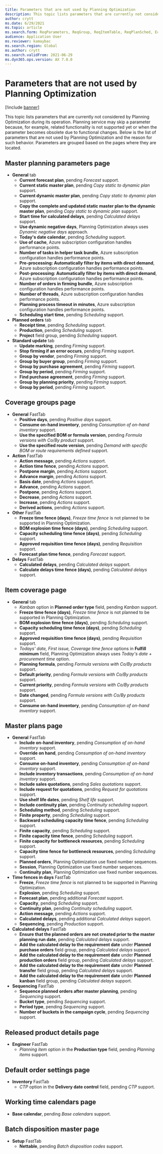 ```yaml
---
title: Parameters that are not used by Planning Optimization
description: This topic lists parameters that are currently not considered by Planning Optimization during its operation.
author: crytt
ms.date: 6/29/2021
ms.topic: article
ms.search.form: ReqParameters, ReqGroup, ReqItemTable, ReqPlanSched, EcoResProductDetailsExtended, InventItemOrderSetup, WorkCalendarTable, PdsDispositionMaster
audience: Application User
ms.reviewer: kamaybac
ms.search.region: Global
ms.author: crytt
ms.search.validFrom: 2021-06-29
ms.dyn365.ops.version: AX 7.0.0
---
```


# Parameters that are not used by Planning Optimization

[!include [banner](../../includes/banner.md)]

This topic lists parameters that are currently not considered by Planning Optimization during its operation. Planning service may skip a parameter because, for example, related functionality is not supported yet or when the parameter becomes obsolete due to functional changes.
Below is the list of parameters that are not used by Planning Optimization and the reason for such behavior. Parameters are grouped based on the pages where they are located.

## Master planning parameters page 
<!---**Master planning parameters** page !-->
- **General** tab
    - **Current forecast plan**, pending *Forecast* support.
    - **Current static master plan**, pending *Copy static to dynamic plan* support.
    - **Current dynamic master plan**, pending *Copy static to dynamic plan* support.
    - **Copy the complete and updated static master plan to the dynamic master plan**, pending *Copy static to dynamic plan* support.
    - **Start time for calculated delays**, pending *Calculated delays* support.
    - **Use dynamic negative days**, Planning Optimization always uses *Dynamic negative days* approach.
    - **Today's date calendar**, pending *Scheduling* support.
    - **Use of cache**, Azure subscription configuration handles performance points.
    - **Number of tasks in helper task bundle**, Azure subscription configuration handles performance points.
    - **Pre-processing: Automatically filter by items with direct demand**, Azure subscription configuration handles performance points.
    - **Post-processing: Automatically filter by items with direct demand**, Azure subscription configuration handles performance points.
    - **Number of orders in firming bundle**, Azure subscription configuration handles performance points.
    - **Number of threads**, Azure subscription configuration handles performance points.
    - **Planning process timeout in minutes**, Azure subscription configuration handles performance points.
    - **Scheduling start time**, pending *Scheduling* support.
- **Planned orders** tab
    - **Receipt time**, pending *Scheduling* support.
    - **Production**, pending *Scheduling* support.
    - **Project** field group, pending *Scheduling* support.
- **Standard update** tab
    - **Update marking**, pending *Firming* support.
    - **Stop firming if an error occurs**, pending *Firming* support.
    - **Group by vendor**, pending *Firming* support.
    - **Group by buyer group**, pending *Firming* support.
    - **Group by purchase agreement**, pending *Firming* support.
    - **Group by period**, pending *Firming* support.
    - **Find purchase agreement**, pending *Firming* support.
    - **Group by planning priority**, pending *Firming* support.
    - **Group by period**, pending *Firming* support.

## Coverage groups page
- **General** FastTab
    - **Positive days**, pending *Positive days* support.
    - **Consume on-hand inventory**, pending *Consumption of on-hand inventory* support.
    - **Use the specified BOM or formula version**, pending *Formula versions with Co/By product* support.
    - **Use the specified route version**, pending *Demand with specific BOM or route requirements defined* support.
- **Action** FastTab	
    - **Action message**, pending *Actions* support.
    - **Action time fence**, pending *Actions* support.
    - **Postpone margin**, pending *Actions* support.
    - **Advance margin**, pending *Actions* support.
    - **Basis date**, pending *Actions* support.
    - **Advance**, pending *Actions* support.
    - **Postpone**, pending *Actions* support.
    - **Decrease**, pending *Actions* support.
    - **Increase**, pending *Actions* support.
    - **Derived actions**, pending *Actions* support.
- **Other** FastTab	
    - **Freeze time fence (days)**, *Freeze time fence* is not planned to be supported in Planning Optimization.
    - **BOM explosion time fence (days)**, pending *Scheduling* support.
    - **Capacity scheduling time fence (days)**, pending *Scheduling* support.
    - **Approved requisition time fence (days)**, pending *Requisition* support.
    - **Forecast plan time fence**, pending *Forecast* support.
- **Delays** FastTab	
    - **Calculated delays**, pending *Calculated delays* support.
    - **Calculate delays time fence (days)**, pending *Calculated delays* support.

## Item coverage page
- **General** tab
    - *Kanban* option in **Planned order type** field, pending *Kanban* support.
    - **Freeze time fence (days)**, *Freeze time fence* is not planned to be supported in Planning Optimization.
    - **BOM explosion time fence (days)**, pending *Scheduling* support.
    - **Capacity scheduling time fence (days)**, pending *Scheduling* support.
    - **Approved requisition time fence (days)**, pending *Requisition* support.
    - *Todays' date, First issue, Coverage time fence* options in **Fulfill minimum** field, Planning Optimization always uses *Today's date + procurement time* option.
    - **Planning formula**, pending *Formula versions with Co/By products* support.
    - **Default priority**, pending *Formula versions with Co/By products* support.
    - **Current priority**, pending *Formula versions with Co/By products* support.
    - **Date changed**, pending *Formula versions with Co/By products* support.
    - **Consume on-hand inventory**, pending *Consumption of on-hand inventory* support.

## Master plans page
- **General** FastTab	
    - **Include on-hand inventory**, pending *Consumption of on-hand inventory* support.
    - **Override on hand**, pending *Consumption of on-hand inventory* support.
    - **Consume on-hand inventory**, pending *Consumption of on-hand inventory* support.
    - **Include inventory transactions**, pending *Consumption of on-hand inventory* support.
    - **Include sales quotations**, pending *Sales quotations* support.
    - **Include request for quotations**, pending *Request for quotations* support.
    - **Use shelf life dates**, pending *Shelf life* support.
    - **Include continuity plan**, pending *Continuity scheduling* support.
    - **Scheduling method**, pending *Scheduling* support.
    - **Finite property**, pending *Scheduling* support.
    - **Backward scheduling capacity time fence**, pending *Scheduling* support.
    - **Finite capacity**, pending *Scheduling* support.
    - **Finite capacity time fence**, pending *Scheduling* support.
    - **Finite capacity for bottleneck resources**, pending *Scheduling* support.
    - **Capacity time fence for bottleneck resources**, pending *Scheduling* support.
    - **Planned orders**, Planning Optimization use fixed number sequences.
    - **Session**, Planning Optimization use fixed number sequences.
    - **Continuity plan**, Planning Optimization use fixed number sequences.
- **Time fences in days** FastTab	
    - **Freeze**, *Freeze time fence* is not planned to be supported in Planning Optimization.
    - **Explosion**, pending *Scheduling* support.
    - **Forecast plan**, pending additional *Forecast* support.
    - **Capacity**, pending *Scheduling* support.
    - **Continuity plan**, pending *Continuity scheduling* support.
    - **Action message**, pending *Actions* support.
    - **Calculated delays**, pending additional *Calculated delays* support.
    - **Sequencing**, pending *Production* support.
- **Calculated delays** FastTab	
    - **Ensure that the planned orders are not created prior to the master planning run date**, pending *Calculated delays* support.
    - **Add the calculated delay to the requirement date** under **Planned purchase orders** field group, pending *Calculated delays* support.
    - **Add the calculated delay to the requirement date** under **Planned production orders** field group, pending *Calculated delays* support.
    - **Add the calculated delay to the requirement date** under **Planned transfer** field group, pending *Calculated delays* support.
    - **Add the calculated delay to the requirement date** under **Planned kanban** field group, pending *Calculated delays* support.
- **Sequencing** FastTab	
    - **Sequence planned orders after master planning**, pending *Sequencing* support.
    - **Bucket type**, pending *Sequencing* support.
    - **Period type**, pending *Sequencing* support.
    - **Number of buckets in the campaign cycle**, pending *Sequencing* support.

## Released product details page
- **Engineer** FastTab	
    - *Planning item* option in the **Production type** field, pending *Planning items* support.

## Default order settings page
- **Inventory** FastTab	
    - *CTP* option in the **Delivery date control** field, pending *CTP* support.

## Working time calendars page
- **Base calendar**, pending *Base calendars* support.

## Batch disposition master page
- **Setup** FastTab
    - **Nettable**, pending *Batch disposition codes* support.
